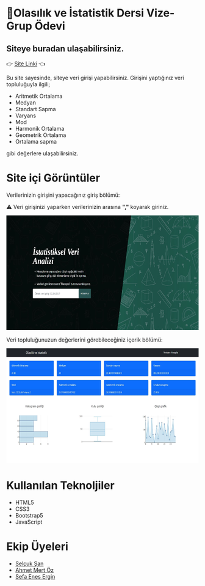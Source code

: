 # 🧮Olasılık ve İstatistik Dersi Vize-Grup Ödevi

## Siteye buradan ulaşabilirsiniz.
👉 [Site Linki]() 👈

Bu site sayesinde, siteye veri girişi yapabilirsiniz.
Girişini yaptığınız veri topluluğuyla ilgili;

- Aritmetik Ortalama
- Medyan
- Standart Sapma
- Varyans
- Mod 
- Harmonik Ortalama
- Geometrik Ortalama
- Ortalama sapma

gibi değerlere ulaşabilirsiniz.

# Site içi Görüntüler

Verilerinizin girişini yapacağınız giriş bölümü:

⚠️ Veri girişinizi yaparken verilerinizin arasına <b>","</b> koyarak giriniz.

<img src="images/index.JPG"  width="600" height="300">

Veri topluluğunuzun değerlerini görebileceğiniz içerik bölümü:

<img src="images/result.PNG"  width="600" height="300">

# Kullanılan Teknoljiler

- HTML5
- CSS3
- Bootstrap5
- JavaScript

# Ekip Üyeleri

- [Selçuk Şan](https://github.com/selcuksan)
- [Ahmet Mert Öz](https://github.com/ahmetmert1)
- [Sefa Enes Ergin](https://github.com/sefaenesergin) 

